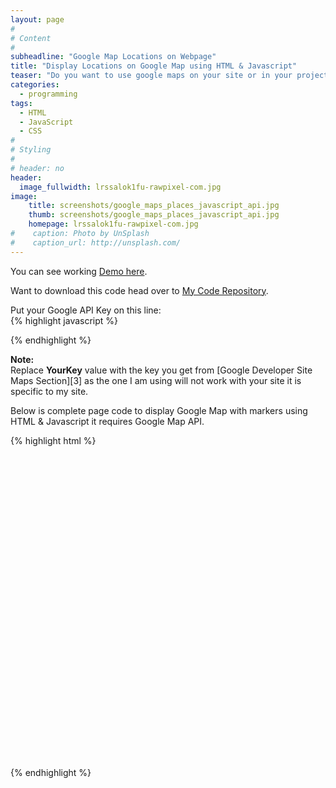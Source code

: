 ```yaml
---
layout: page
#
# Content
#
subheadline: "Google Map Locations on Webpage"
title: "Display Locations on Google Map using HTML & Javascript"
teaser: "Do you want to use google maps on your site or in your project and wondering where to start? Than you likely will like the integration of <em>Google Maps</em>. It enables you to display Maps and put locations marakers on maps that looks in each browser delicious."
categories:
  - programming
tags:
  - HTML
  - JavaScript
  - CSS
#
# Styling
# 
# header: no
header:
  image_fullwidth: lrssalok1fu-rawpixel-com.jpg
image:
    title: screenshots/google_maps_places_javascript_api.jpg
    thumb: screenshots/google_maps_places_javascript_api.jpg
    homepage: lrssalok1fu-rawpixel-com.jpg
#    caption: Photo by UnSplash
#    caption_url: http://unsplash.com/
---
```


You can see working [Demo here][1].<br/>

Want to download this code head over to [My Code Repository][2].<br/>

Put your Google API Key on this line:<br/>
{% highlight javascript %}
<script type="text/javascript" src="https://maps.googleapis.com/maps/api/js?key=YourKey"></script>
{% endhighlight %}

<b>Note:</b><br/>
Replace <b>YourKey</b> value with the key you get from [Google Developer Site Maps Section][3] as the one I am using will not work with your site it is specific to my site.

Below is complete page code to display Google Map with markers using HTML & Javascript it requires Google Map API.<br/>

{% highlight html %}
<html>
<head>
    <meta name="viewport" content="width=device-width" />
    <title>Index</title>
</head>
<body>
    <div id="divMap" style="width: 500px; height: 500px">
    </div>
    <script type="text/javascript" src="https://maps.googleapis.com/maps/api/js?key=AIzaSyBip14VfDly0JQJXcMDy7wUVIdS-MfAiVo"></script>
    <script type="text/javascript">
        var markers = [{'title': 'Islamabad','lat': '33.669300','lng': '72.844800','description': 'Capital City of Pakistan. Lush green and great views and weather.'},{'title': 'Lahore','lat': '31.924600','lng': '74.284700','description': 'Lahore City of Lively People, is the Heart of the Pakistani Province Punjab.'}];
        window.onload = function () {
            var mapOptions = {
                center: new google.maps.LatLng(markers[0].lat, markers[0].lng),
                zoom: 7,
                mapTypeId: google.maps.MapTypeId.ROADMAP,
                //disableDefaultUI: true
                panControl: true,
                zoomControl: true,
                mapTypeControl: true,
                scaleControl: true,
                streetViewControl: true,
                overviewMapControl: true,
                rotateControl: true,
                mapTypeId: google.maps.MapTypeId.TERRAIN
            };
            var infoWindow = new google.maps.InfoWindow();
            var map = new google.maps.Map(document.getElementById("divMap"), mapOptions);
            for (i = 0; i < markers.length; i++) {
                var data = markers[i]
                var myLatlng = new google.maps.LatLng(data.lat, data.lng);
                var marker = new google.maps.Marker({
                    position: myLatlng,
                    map: map,
                    title: data.title,
                    animation: google.maps.Animation.BOUNCE
                });
                (function (marker, data) {
                    google.maps.event.addListener(marker, "click", function (e) {
                        infoWindow.setContent(data.description);
                        infoWindow.open(map, marker);
                    });
                })(marker, data);
            }
        }
    </script>

</body>
</html>
{% endhighlight %}


 [1]: https://gilyas.github.io/google_maps_apis.github.io/google_maps_places_api/google_map_places.html
 [2]: https://github.com/gilyas/google_maps_apis.github.io
 [2]: https://developers.google.com/maps/
